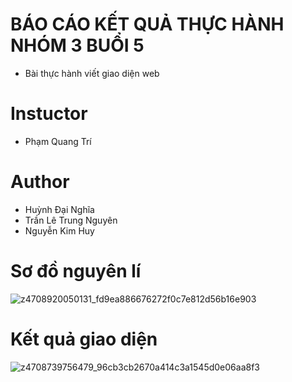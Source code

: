 # BÁO CÁO KẾT QUẢ THỰC HÀNH NHÓM 3 BUỔI 5
  - Bài thực hành viết giao diện web
# Instuctor
  - Phạm Quang Trí
# Author
  - Huỳnh Đại Nghĩa
  - Trần Lê Trung Nguyên
  - Nguyễn Kim Huy
# Sơ đồ nguyên lí
  ![z4708920050131_fd9ea886676272f0c7e812d56b16e903](https://github.com/taongulamdo/CT6_Nhom3_Bai5/assets/64973373/d785f6d9-65e1-492a-bc19-6fb4b18da7cb)

# Kết quả giao diện
  ![z4708739756479_96cb3cb2670a414c3a1545d0e06aa8f3](https://github.com/taongulamdo/CT6_Nhom3_Bai5/assets/64973373/978f1f48-9443-4cca-a856-f9183c969b6b)
